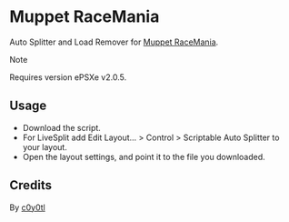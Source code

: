 # Muppet RaceMania
Auto Splitter and Load Remover for [Muppet RaceMania](https://www.speedrun.com/mrm).
> [!NOTE]
> Requires version ePSXe v2.0.5.
## Usage
* Download the script.
* For LiveSplit add Edit Layout... > Control > Scriptable Auto Splitter to your layout.
* Open the layout settings, and point it to the file you downloaded.
## Credits
By [c0y0tl](https://www.twitch.tv/c0y0tl)
